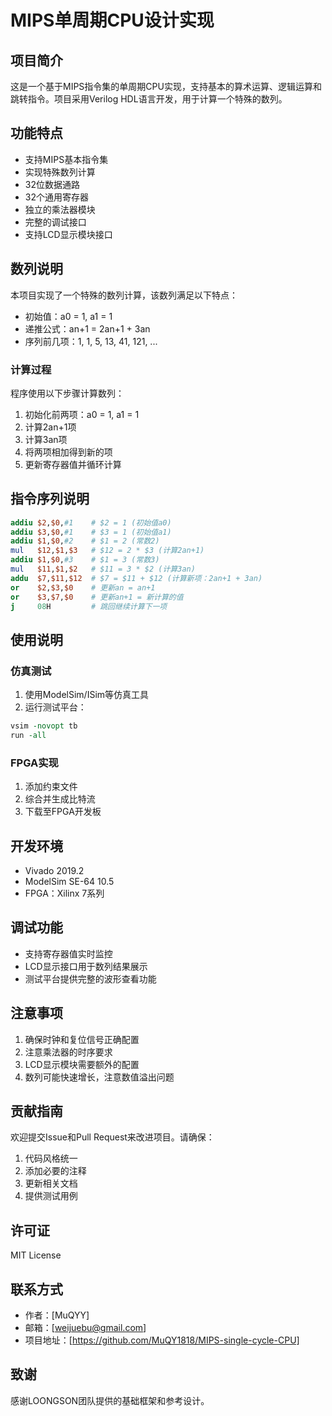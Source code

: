 # MIPS单周期CPU设计实现

## 项目简介
这是一个基于MIPS指令集的单周期CPU实现，支持基本的算术运算、逻辑运算和跳转指令。项目采用Verilog HDL语言开发，用于计算一个特殊的数列。

## 功能特点
- 支持MIPS基本指令集
- 实现特殊数列计算
- 32位数据通路
- 32个通用寄存器
- 独立的乘法器模块
- 完整的调试接口
- 支持LCD显示模块接口

## 数列说明
本项目实现了一个特殊的数列计算，该数列满足以下特点：
- 初始值：a0 = 1, a1 = 1
- 递推公式：an+1 = 2an+1 + 3an
- 序列前几项：1, 1, 5, 13, 41, 121, ...

### 计算过程
程序使用以下步骤计算数列：
1. 初始化前两项：a0 = 1, a1 = 1
2. 计算2an+1项
3. 计算3an项
4. 将两项相加得到新的项
5. 更新寄存器值并循环计算

## 指令序列说明
```mips
addiu $2,$0,#1    # $2 = 1 (初始值a0)
addiu $3,$0,#1    # $3 = 1 (初始值a1)
addiu $1,$0,#2    # $1 = 2 (常数2)
mul   $12,$1,$3   # $12 = 2 * $3 (计算2an+1)
addiu $1,$0,#3    # $1 = 3 (常数3)
mul   $11,$1,$2   # $11 = 3 * $2 (计算3an)
addu  $7,$11,$12  # $7 = $11 + $12 (计算新项：2an+1 + 3an)
or    $2,$3,$0    # 更新an = an+1
or    $3,$7,$0    # 更新an+1 = 新计算的值
j     08H         # 跳回继续计算下一项
```

## 使用说明

### 仿真测试
1. 使用ModelSim/ISim等仿真工具
2. 运行测试平台：
```tcl
vsim -novopt tb
run -all
```

### FPGA实现
1. 添加约束文件
2. 综合并生成比特流
3. 下载至FPGA开发板

## 开发环境
- Vivado 2019.2
- ModelSim SE-64 10.5
- FPGA：Xilinx 7系列

## 调试功能
- 支持寄存器值实时监控
- LCD显示接口用于数列结果展示
- 测试平台提供完整的波形查看功能

## 注意事项
1. 确保时钟和复位信号正确配置
2. 注意乘法器的时序要求
3. LCD显示模块需要额外的配置
4. 数列可能快速增长，注意数值溢出问题

## 贡献指南
欢迎提交Issue和Pull Request来改进项目。请确保：
1. 代码风格统一
2. 添加必要的注释
3. 更新相关文档
4. 提供测试用例

## 许可证
MIT License

## 联系方式
- 作者：[MuQYY]
- 邮箱：[weijuebu@gmail.com]
- 项目地址：[https://github.com/MuQY1818/MIPS-single-cycle-CPU]

## 致谢
感谢LOONGSON团队提供的基础框架和参考设计。
